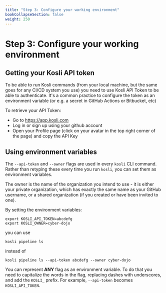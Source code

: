 ```yaml
---
title: "Step 3: Configure your working environment"
bookCollapseSection: false
weight: 250
---
```


# Step 3: Configure your working environment

## Getting your Kosli API token

<!-- Put this in a separate page? -->
<!-- Add screen shot here? -->

To be able to run Kosli commands (from your local machine, but the same goes for any CI/CD system you use) you need to use Kosli API Token to be able to authenticate. It's a common practice to configure the token as an environment variable (or e.g. a secret in GitHub Actions or Bitbucket, etc)

To retrieve your API Token:

* Go to https://app.kosli.com
* Log in or sign up using your github account
* Open your Profile page (click on your avatar in the top right corner of the page) and copy the API Key

## Using environment variables

<!-- Put this in a separate page? -->

The `--api-token` and `--owner` flags are used in every `kosli` CLI command.  
Rather than retyping these every time you run `kosli`, you can set them as environment variables.

The owner is the name of the organization you intend to use - it is either your private organization, which has exactly the same name as your GitHub username, or a shared organization (if you created or have been invited to one).

By setting the environment variables:
```shell {.command}
export KOSLI_API_TOKEN=abcdefg
export KOSLI_OWNER=cyber-dojo
```

you can use

```shell {.command}
kosli pipeline ls 
```

instead of

```shell {.command}
kosli pipeline ls --api-token abcdefg --owner cyber-dojo 
```

You can represent **ANY** flag as an environment variable. To do that you need to capitalize the words in the flag, replacing dashes with underscores, and add the `KOSLI_` prefix. For example, `--api-token` becomes `KOSLI_API_TOKEN`.